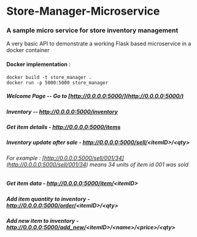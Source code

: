 # Store-Manager-Microservice

### A sample micro service for store inventory management
A very basic API to demonstrate a working Flask based microservice in a docker container

#### Docker implementation :


	docker build -t store_manager .  
	docker run -p 5000:5000 store_manager  


##### Welcome Page -- Go to [http://0.0.0.0:5000/](http://0.0.0.0:5000/)


##### Inventory  --   http://0.0.0.0:5000/inventory 

##### Get item details -  http://0.0.0.0:5000/items

##### Inventory update after sale - http://0.0.0.0:5000/sell/<$itemID$>/<$qty$> 
###### For example : [http://0.0.0.0:5000/sell/001/34] (http://0.0.0.0:5000/sell/001/34) means 34 units of item id 001 was sold

##### Get item data - http://0.0.0.0:5000/item/<$itemID$> 

##### Add item quantity to inventory - http://0.0.0.0:5000/order/<$itemID$>/<$qty$>

##### Add new item to inventory - http://0.0.0.0:5000/add_new/<$itemID$>/<$name$>/<$price$>/<$qty$>
